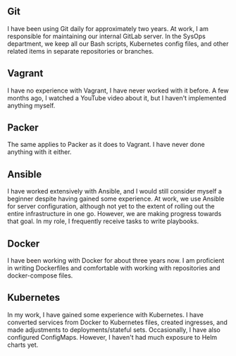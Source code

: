 ## Git
I have been using Git daily for approximately two years. At work, I am responsible for maintaining our internal GitLab server. In the SysOps department, we keep all our Bash scripts, Kubernetes config files, and other related items in separate repositories or branches.

## Vagrant
I have no experience with Vagrant, I have never worked with it before. A few months ago, I watched a YouTube video about it, but I haven't implemented anything myself.

## Packer
The same applies to Packer as it does to Vagrant. I have never done anything with it either.

## Ansible
I have worked extensively with Ansible, and I would still consider myself a beginner despite having gained some experience. At work, we use Ansible for server configuration, although not yet to the extent of rolling out the entire infrastructure in one go. However, we are making progress towards that goal. In my role, I frequently receive tasks to write playbooks.

## Docker
I have been working with Docker for about three years now. I am proficient in writing Dockerfiles and comfortable with working with repositories and docker-compose files.

## Kubernetes
In my work, I have gained some experience with Kubernetes. I have converted services from Docker to Kubernetes files, created ingresses, and made adjustments to deployments/stateful sets. Occasionally, I have also configured ConfigMaps. However, I haven't had much exposure to Helm charts yet.



